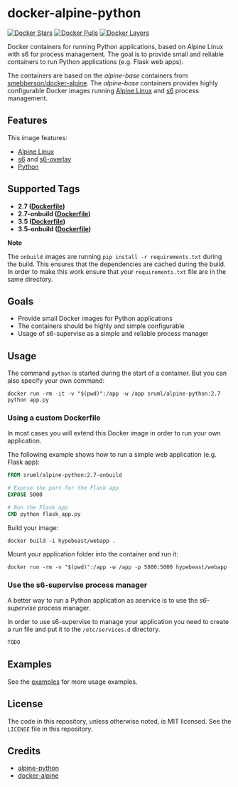 # docker-alpine-python

[![Docker Stars](https://img.shields.io/docker/stars/sruml/alpine-python.svg)][hub]
[![Docker Pulls](https://img.shields.io/docker/pulls/sruml/alpine-python.svg)][hub]
[![Docker Layers](https://badge.imagelayers.io/sruml/alpine-python:latest.svg)](https://imagelayers.io/?images=sruml/alpine-python:latest 'Get your own badge on imagelayers.io')

[hub]: https://hub.docker.com/r/sruml/alpine-python/

Docker containers for running Python applications, based on Alpine Linux with s6 for process management. The goal is to provide small and reliable containers to run Python applications (e.g. Flask web apps).

The containers are based on the _alpine-base_ containers from [smebberson/docker-alpine](https://github.com/smebberson/docker-alpine/tree/master/alpine-base). The _alpine-base_ containers provides highly configurable Docker images running [Alpine Linux](https://www.alpinelinux.org/) and [s6](http://skarnet.org/software/s6/) process management.


## Features

This image features:

  * [Alpine Linux](https://www.alpinelinux.org/)
  * [s6](http://skarnet.org/software/s6) and [s6-overlay](https://github.com/just-containers/s6-overlay)
  * [Python](https://www.python.org/)


## Supported Tags

  * **2.7 ([Dockerfile](https://github.com/hypebeast/docker-alpine-python/blob/master/2.7/Dockerfile))**
  * **2.7-onbuild ([Dockerfile](https://github.com/hypebeast/docker-alpine-python/blob/master/2.7/onbuild/Dockerfile))**
  * **3.5 ([Dockerfile](https://github.com/hypebeast/docker-alpine-python/blob/master/3.5/Dockerfile))**
  * **3.5-onbuild ([Dockerfile](https://github.com/hypebeast/docker-alpine-python/blob/master/3.5/onbuild/Dockerfile))**

**Note**

The `onbuild` images are running `pip install -r requirements.txt` during the build. This ensures that the dependencies are cached during the build. In order to make this work ensure that your `requirements.txt` file are in the same directory.


## Goals

  * Provide small Docker images for Python applications
  * The containers should be highly and simple configurable
  * Usage of s6-supervise as a simple and reliable process manager


## Usage

The command `python` is started during the start of a container. But you can also specify your own command:

```shell
docker run -rm -it -v "$(pwd)":/app -w /app sruml/alpine-python:2.7 python app.py
```

### Using a custom Dockerfile

In most cases you will extend this Docker image in order to run your own  application.

The following example shows how to run a simple web application (e.g. Flask app):

```dockerfile
FROM sruml/alpine-python:2.7-onbuild

# Expose the port for the Flask app
EXPOSE 5000

# Run the Flask app
CMD python flask_app.py
```

Build your image:

```shell
docker build -i hypebeast/webapp .
```

Mount your application folder into the container and run it:

```shell
docker run -rm -v "$(pwd)":/app -w /app -p 5000:5000 hypebeast/webapp
```

### Use the s6-supervise process manager

A better way to run a Python application as aservice is to use the _s6-supervise_ process manager.

In order to use s6-supervise to manage your application you need to create a _run_ file and put it to the `/etc/services.d` directory.

```dockerfile
TODO
```


## Examples

See the [examples](https://github.com/hypebeast/docker-alpine-python/tree/master/examples) for more usage examples.


## License

The code in this repository, unless otherwise noted, is MIT licensed. See the `LICENSE` file in this repository.


## Credits

  * [alpine-python](https://github.com/jfloff/alpine-python)
  * [docker-alpine](https://github.com/smebberson/docker-alpine)
